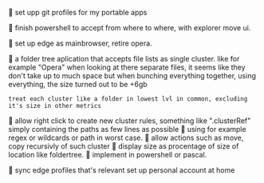 🔳 set upp git profiles for my portable apps

🔳 finish powershell to accept from where to where, with explorer move ui.

🔳 set up edge as mainbrowser, retire opera.

🔳 a folder tree aplication that accepts file lists as single cluster.
    like for example "Opera" when looking at there separate files, it seems like they don't take up to much space
    but when bunching everything together, using everything, the size turned out to be +6gb

    treat each cluster like a folder in lowest lvl in common, excluding it's size in other metrics
  🔳 allow right click to create new cluster rules, something like ".clusterRef" simply containing the paths as few lines as possible
  🔳 using for example regex or wildcards or path in worst case.
  🔳 allow actions such as move, copy recursivly of such cluster
  🔳 display size as procentage of size of location like foldertree.
  🔳 implement in powershell or pascal.

🔳 sync edge profiles that's relevant
    set up personal account at home
